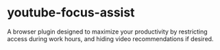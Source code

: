 # youtube-focus-assist
A browser plugin designed to maximize your productivity by restricting access during work hours, and hiding video recommendations if desired.
